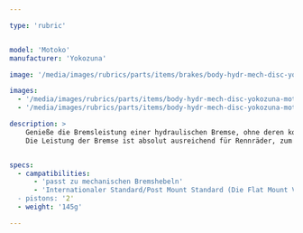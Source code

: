 ```yaml
---

type: 'rubric'


model: 'Motoko'
manufacturer: 'Yokozuna'

image: '/media/images/rubrics/parts/items/brakes/body-hydr-mech-disc-yokozuna-motoko_1.jpg'

images:
  - '/media/images/rubrics/parts/items/body-hydr-mech-disc-yokozuna-motoko_2.jpg'
  - '/media/images/rubrics/parts/items/body-hydr-mech-disc-yokozuna-motoko_3.jpg'

description: >
    Genieße die Bremsleistung einer hydraulischen Bremse, ohne deren komplexe Bauart berücksichtigen zu müssen. Insbesondere auf langen Touren, weit entfernt von der nächsten Werkstatt, ist es gut zu wissen, daß ein Leitungsschaden nicht mehr zum Totalausfall der Bremse führen muß. 
    Die Leistung der Bremse ist absolut ausreichend für Rennräder, zum Crossen, oder am Gravelbike. Durch die Kompatibilität mit Deinen alten mechanischen Hebeln, lassen sich außerdem Kosten sparen. Extrafeste Züge und eine 160mm Scheibe sind inklusive.


specs:
  - campatibilities:
      - 'passt zu mechanischen Bremshebeln'
      - 'Internationaler Standard/Post Mount Standard (Die Flat Mount Version ist ebenfalls erhältlich)''
  - pistons: '2'
  - weight: '145g'

---
```

